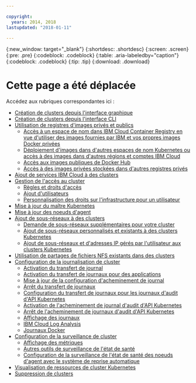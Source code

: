 ```yaml
---

copyright:
  years: 2014, 2018
lastupdated: "2018-01-11"

---
```


{:new_window: target="_blank"}
{:shortdesc: .shortdesc}
{:screen: .screen}
{:pre: .pre}
{:codeblock: .codeblock}
{:table: .aria-labeledby="caption"}
{:codeblock: .codeblock}
{:tip: .tip}
{:download: .download}


# Cette page a été déplacée

Accédez aux rubriques correspondantes ici :
- [Création de clusters depuis l'interface graphique](cs_clusters.html#clusters_ui)
- [Création de clusters depuis l'interface CLI](cs_clusters.html#clusters_cli)
- [Utilisation de registres d'images privés et publics](cs_images.html#images)
    - [Accès à un espace de nom dans IBM Cloud Container Registry en vue d'utiliser des images fournies par IBM et vos propres images Docker privées](cs_images.html#namespace)
    - [Déploiement d'images dans d'autres espaces de nom Kubernetes ou accès à des images dans d'autres régions et comptes IBM Cloud](cs_images.html#other)
    - [Accès aux images publiques de Docker Hub](cs_images.html#dockerhub)
    - [Accès à des images privées stockées dans d'autres registres privés](cs_images.html#private_images)
- [Ajout de services IBM Cloud à des clusters](cs_integrations.html#adding_cluster)
- [Gestion de l'accès au cluster](cs_users.html)
    - [Règles et droits d'accès](cs_users.html#access_policies)
    - [Ajout d'utilisateurs](cs_users.html#add_users)
    - [Personnalisation des droits sur l'infrastructure pour un utilisateur](cs_users.html#infra_access)
- [Mise à jour du maître Kubernetes](cs_cluster_update.html#master)
- [Mise à jour des noeuds d'agent](cs_cluster_update.html#worker_node)
- [Ajout de sous-réseaux à des clusters](cs_subnets.html#subnets)
    - [Demande de sous-réseaux supplémentaires pour votre cluster](cs_subnets.html#request)
    - [Ajout de sous-réseaux personnalisés et existants à des clusters Kubernetes](cs_subnets.html#custom)
    - [Ajout de sous-réseaux et d'adresses IP gérés par l'utilisateur aux clusters Kubernetes](cs_subnets.html#user_managed)
- [Utilisation de partages de fichiers NFS existants dans des clusters](cs_storage.html#existing)
- [Configuration de la journalisation de cluster](cs_health.html#logging)
    - [Activation du transfert de journal](cs_health.html#log_sources_enable)
    - [Activation du transfert de journaux pour des applications](cs_health.html#apps_enable)
    - [Mise à jour de la configuration d'acheminement de journal](cs_health.html#log_sources_update)
    - [Arrêt du transfert de journaux](cs_health.html#log_sources_delete)
    - [Configuration du transfert de journaux pour les journaux d'audit d'API Kubernetes](cs_health.html#app_forward)
    - [Activation de l'acheminement de journal d'audit d'API Kubernetes](cs_health.html#audit_enable)
    - [Arrêt de l'acheminement de journaux d'audit d'API Kubernetes](cs_health.html#audit_delete)
    - [Affichage des journaux](cs_health.html#view_logs)
    - [IBM Cloud Log Analysis](cs_health.html#view_logs_k8s)
    - [Journaux Docker](cs_health.html#view_logs_docker)
- [Configuration de la surveillance de cluster](cs_health.html#monitoring)
    - [Affichage des métriques](cs_health.html#view_metrics)
    - [Autres outils de surveillance de l'état de santé](cs_health.html#health_tools)
    - [Configuration de la surveillance de l'état de santé des noeuds d'agent avec le système de reprise automatique](cs_health.html#autorecovery)
- [Visualisation de ressources de cluster Kubernetes](cs_integrations.html#weavescope)
- [Suppression de clusters](cs_clusters.html#remove)
